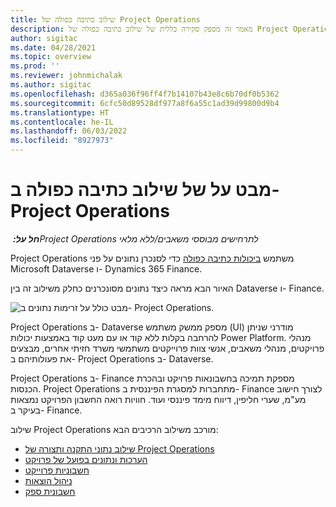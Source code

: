 ```yaml
---
title: שילוב כתיבה כפולה של Project Operations
description: מאמר זה מספק סקירה כללית של שילוב כתיבה כפולה של Project Operations.
author: sigitac
ms.date: 04/28/2021
ms.topic: overview
ms.prod: ''
ms.reviewer: johnmichalak
ms.author: sigitac
ms.openlocfilehash: d365a036f96ff4f7b14107b43e8c6b70df0b5362
ms.sourcegitcommit: 6cfc50d89528df977a8f6a55c1ad39d99800d9b4
ms.translationtype: HT
ms.contentlocale: he-IL
ms.lasthandoff: 06/03/2022
ms.locfileid: "8927973"
---
```

# <a name="project-operations-dual-write-integration-overview"></a>מבט על של שילוב כתיבה כפולה ב- Project Operations

_**חל על:** ‏Project Operations לתרחישים מבוססי משאבים/ללא מלאי_

Project Operations משתמש [ביכולות כתיבה כפולה](/dynamics365/fin-ops-core/dev-itpro/data-entities/dual-write/dual-write-home-page) כדי לסנכרן נתונים על פני Microsoft Dataverse ו- Dynamics 365 Finance.

האיור הבא מראה כיצד נתונים מסונכרנים כחלק משילוב זה בין Dataverse ו- Finance.

![מבט כולל על זרימות נתונים ב- Project Operations.](./media/ProjectOperationsFlows.jpg)

Project Operations ב- Dataverse מספק ממשק משתמש (UI) מודרני שניתן להרחבה בקלות ללא קוד או עם מעט קוד באמצעות יכולות Power Platform. מנהלי פרויקטים, מנהלי משאבים, אנשי צוות פרוייקטים משתמשי משרד חזיתי אחרים, מבצעים את פעולותיהם ב- Project Operations ב- Dataverse.

Project Operations ב- Finance מספקת תמיכה בחשבונאות פרויקט ובהכרת הכנסות. Project Operations מתחברות למסגרת הפיננסית ב- Finance לצורך חישוב מע"מ, שערי חליפין, דיווח מימד פיננסי ועוד. חוויות רואה החשבון הפרויקט נמצאות בעיקר ב- Finance.

שילוב Project Operations מורכב משילוב הרכיבים הבא:


- [שילוב נתוני התקנה ותצורה של Project Operations](resource-dual-write-setup-integration.md) 
- [הערכות ונתונים בפועל של פרויקט](resource-dual-write-estimates-actuals.md)
- [חשבוניות פרוייקט](resource-dual-write-project-invoice.md)
- [ניהול הוצאות](resource-dual-write-expense.md)
- [חשבונית ספק](resource-dual-write-vendor-invoice.md)
